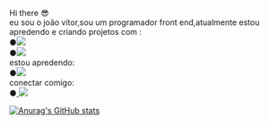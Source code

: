  Hi there 😎<br>
 eu sou o joão vitor,sou um programador front end,atualmente estou apredendo e criando projetos com :<br>
 ●<img src="https://img.shields.io/badge/HTML5-E34F26?style=for-the-badge&logo=html5&logoColor=white">
<br>
 ●<img src="https://img.shields.io/badge/CSS3-1572B6?style=for-the-badge&logo=css3&logoColor=white">
 <br>
 estou apredendo:<br>
 ●<img src="https://img.shields.io/badge/JavaScript-F7DF1E?style=for-the-badge&logo=javascript&logoColor=black"><br>
 conectar comigo:<br>
 ●<a href="https://www.instagram.com/"> <img src="https://img.shields.io/badge/Instagram-E4405F?style=for-the-badge&logo=instagram&logoColor=white">

 

 ![Anurag's GitHub stats](https://github-readme-stats.vercel.app/api?username=joao-vito7&show_icons=true&theme=transparent)

